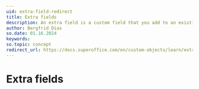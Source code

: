 ```yaml
---
uid: extra-field-redirect
title: Extra fields
description: An extra field is a custom field that you add to an existing SuperOffice database table in Service.
author: Bergfrid Dias
so.date: 01.16.2024
keywords:
so.topic: concept
redirect_url: https://docs.superoffice.com/en/custom-objects/learn/extra-field.html
---
```


# Extra fields
